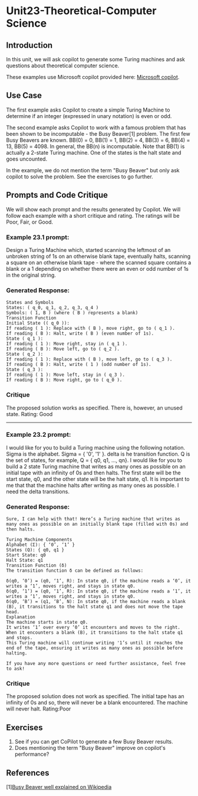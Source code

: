 #  Unit23-Theoretical-Computer Science

## Introduction

In this unit, we will ask copilot to generate some Turing machines and ask questions about theoretical computer science.

These examples use Microsoft copilot provided here: [Microsoft copilot](https://copilot.microsoft.com/).

## Use Case

The first example asks Copilot to create a simple Turing Machine to determine if an integer (expressed in unary notation) is even or odd.

The second example asks Copilot to work with a famous problem that has been shown to be incomputable - the Busy Beaver[1] problem. The first few Busy Beavers are known. BB(0) = 0, BB(1) = 1, BB(2) = 4, BB(3) = 6, BB(4) = 13,
BB(5) = 4098. In general, the BB(n) is incomputable. Note that BB(1) is actually a 2-state Turing machine. One of the states is the halt state and goes uncounted.

In the example, we do not mention the term "Busy Beaver" but only ask copilot to solve the problem. See the exercises to go further.

## Prompts and Code Critique

We will show each prompt and the results generated by Copilot. We will follow each example with a short critique and rating. The ratings will be Poor, Fair, or Good.

### Example 23.1 prompt:
Design a Turing Machine which, started scanning the leftmost of an unbroken string of 1s on an otherwise blank tape, eventually halts, scanning a square on an otherwise blank tape - where the scanned square contains a blank or a 1 depending on whether there were an even or odd number of 1s in the original string.

### Generated Response:
```
States and Symbols
States: ( q_0, q_1, q_2, q_3, q_4 )
Symbols: ( 1, B ) (where ( B ) represents a blank)
Transition Function
Initial State (( q_0 )):
If reading ( 1 ): Replace with ( B ), move right, go to ( q_1 ).
If reading ( B ): Halt, write ( B ) (even number of 1s).
State ( q_1 ):
If reading ( 1 ): Move right, stay in ( q_1 ).
If reading ( B ): Move left, go to ( q_2 ).
State ( q_2 ):
If reading ( 1 ): Replace with ( B ), move left, go to ( q_3 ).
If reading ( B ): Halt, write ( 1 ) (odd number of 1s).
State ( q_3 ):
If reading ( 1 ): Move left, stay in ( q_3 ).
If reading ( B ): Move right, go to ( q_0 ).
```

### Critique
The proposed solution works as specified. There is, however, an unused state. Rating: Good


----------
### Example 23.2 prompt:
I would like for you to build a Turing machine using the following notation. Sigma is the alphabet. Sigma = { '0', '1' }. delta is he transition function. Q is the set of states, for example, Q = { q0, q1, ..., qn}. I would like for you to build a 2 state Turing machine that writes as many ones as possible on an initial tape with an infinity of 0s and then halts. The first state will be the start state, q0, and the other state will be the halt state, q1. It is important to me that that the machine halts after writing as many ones as possible. I need the delta transitions.

### Generated Response:
```
Sure, I can help with that! Here’s a Turing machine that writes as many ones as possible on an initially blank tape (filled with 0s) and then halts.

Turing Machine Components
Alphabet (Σ): { ‘0’, ‘1’ }
States (Q): { q0, q1 }
Start State: q0
Halt State: q1
Transition Function (δ)
The transition function δ can be defined as follows:

δ(q0, ‘0’) = (q0, ‘1’, R): In state q0, if the machine reads a ‘0’, it writes a ‘1’, moves right, and stays in state q0.
δ(q0, ‘1’) = (q0, ‘1’, R): In state q0, if the machine reads a ‘1’, it writes a ‘1’, moves right, and stays in state q0.
δ(q0, ‘B’) = (q1, ‘B’, N): In state q0, if the machine reads a blank (B), it transitions to the halt state q1 and does not move the tape head.
Explanation
The machine starts in state q0.
It writes ‘1’ over every ‘0’ it encounters and moves to the right.
When it encounters a blank (B), it transitions to the halt state q1 and stops.
This Turing machine will continue writing '1’s until it reaches the end of the tape, ensuring it writes as many ones as possible before halting.

If you have any more questions or need further assistance, feel free to ask!
```

### Critique
The proposed solution does not work as specified. The initial tape has an infinity of 0s and so, there will never be a blank encountered. The machine will never halt. Rating:Poor

## Exercises
1. See if you can get CoPilot to generate a few Busy Beaver results.
2. Does mentioning the term "Busy Beaver" improve on copilot's performance?

## References
[1][Busy Beaver well explained on Wikipedia](https://en.wikipedia.org/wiki/Busy_beaver)
